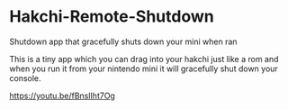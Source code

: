 # Hakchi-Remote-Shutdown
Shutdown app that gracefully shuts down your mini when ran

This is a tiny app which you can drag into your hakchi just like a rom and when you run it from your nintendo mini it will gracefully shut down your console.

https://youtu.be/fBnslIht7Og
